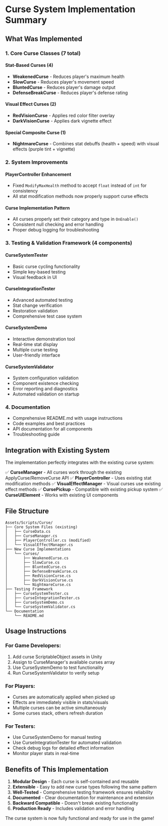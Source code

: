 # Curse System Implementation Summary

## What Was Implemented

### 1. Core Curse Classes (7 total)

#### Stat-Based Curses (4)
- **WeakenedCurse** - Reduces player's maximum health
- **SlowCurse** - Reduces player's movement speed  
- **BluntedCurse** - Reduces player's damage output
- **DefenseBreakCurse** - Reduces player's defense rating

#### Visual Effect Curses (2)
- **RedVisionCurse** - Applies red color filter overlay
- **DarkVisionCurse** - Applies dark vignette effect

#### Special Composite Curse (1)
- **NightmareCurse** - Combines stat debuffs (health + speed) with visual effects (purple tint + vignette)

### 2. System Improvements

#### PlayerController Enhancement
- Fixed `ModifyMaxHealth` method to accept `float` instead of `int` for consistency
- All stat modification methods now properly support curse effects

#### Curse Implementation Pattern
- All curses properly set their category and type in `OnEnable()`
- Consistent null checking and error handling
- Proper debug logging for troubleshooting

### 3. Testing & Validation Framework (4 components)

#### CurseSystemTester
- Basic curse cycling functionality
- Simple key-based testing
- Visual feedback in UI

#### CurseIntegrationTester  
- Advanced automated testing
- Stat change verification
- Restoration validation
- Comprehensive test case system

#### CurseSystemDemo
- Interactive demonstration tool
- Real-time stat display
- Multiple curse testing
- User-friendly interface

#### CurseSystemValidator
- System configuration validation
- Component existence checking
- Error reporting and diagnostics
- Automated validation on startup

### 4. Documentation
- Comprehensive README.md with usage instructions
- Code examples and best practices
- API documentation for all components
- Troubleshooting guide

## Integration with Existing System

The implementation perfectly integrates with the existing curse system:

✅ **CurseManager** - All curses work through the existing ApplyCurse/RemoveCurse API
✅ **PlayerController** - Uses existing stat modification methods
✅ **VisualEffectManager** - Visual curses use existing effect methods
✅ **CursePickup** - Compatible with existing pickup system
✅ **CurseUIElement** - Works with existing UI components

## File Structure

```
Assets/Scripts/Curse/
├── Core System Files (existing)
│   ├── CurseData.cs
│   ├── CurseManager.cs
│   ├── PlayerController.cs (modified)
│   └── VisualEffectManager.cs
├── New Curse Implementations
│   └── Сurses/
│       ├── WeakenedCurse.cs
│       ├── SlowCurse.cs
│       ├── BluntedCurse.cs
│       ├── DefenseBreakCurse.cs
│       ├── RedVisionCurse.cs
│       ├── DarkVisionCurse.cs
│       └── NightmareCurse.cs
├── Testing Framework
│   ├── CurseSystemTester.cs
│   ├── CurseIntegrationTester.cs
│   ├── CurseSystemDemo.cs
│   └── CurseSystemValidator.cs
└── Documentation
    └── README.md
```

## Usage Instructions

### For Game Developers:
1. Add curse ScriptableObject assets in Unity
2. Assign to CurseManager's available curses array
3. Use CurseSystemDemo to test functionality
4. Run CurseSystemValidator to verify setup

### For Players:
- Curses are automatically applied when picked up
- Effects are immediately visible in stats/visuals
- Multiple curses can be active simultaneously
- Some curses stack, others refresh duration

### For Testers:
- Use CurseSystemDemo for manual testing
- Use CurseIntegrationTester for automated validation
- Check debug logs for detailed effect information
- Monitor player stats in real-time

## Benefits of This Implementation

1. **Modular Design** - Each curse is self-contained and reusable
2. **Extensible** - Easy to add new curse types following the same pattern
3. **Well-Tested** - Comprehensive testing framework ensures reliability
4. **Documented** - Clear documentation for maintenance and extension
5. **Backward Compatible** - Doesn't break existing functionality
6. **Production Ready** - Includes validation and error handling

The curse system is now fully functional and ready for use in the game!